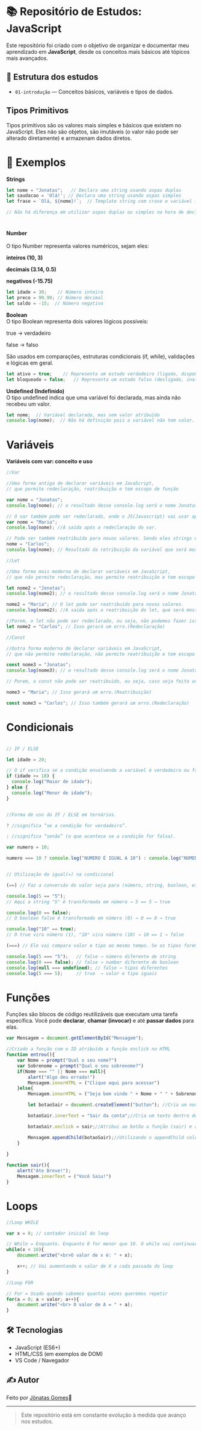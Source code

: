 # 📚 Repositório de Estudos: JavaScript

Este repositório foi criado com o objetivo de organizar e documentar meu aprendizado em **JavaScript**, desde os conceitos mais básicos até tópicos mais avançados.

## 📌 Estrutura dos estudos

- `01-introdução` — Conceitos básicos, variáveis e tipos de dados.
## **Tipos Primitivos**
Tipos primitivos são os valores mais simples e básicos que existem no JavaScript. Eles não são objetos, são imutáveis (o valor não pode ser alterado diretamente) e armazenam dados diretos.
# 🧩 Exemplos
**Strings**
```Javascript
let nome = "Jonatas";   // Declara uma string usando aspas duplas
let saudacao = 'Olá!'; // Declara uma string usando aspas simples
let frase = `Olá, ${nome}!`;  // Template string com crase e variável inserida com ${}

// Não há diferença em utilizar aspas duplas ou simples na hora de declarar.
```
#
**Number**<br><br>
O tipo Number representa valores numéricos, sejam eles:

**inteiros (10, 3)**

**decimais (3.14, 0.5)**

**negativos (-15.75)**


```Javascript
let idade = 30;    // Número inteiro
let preco = 99.99; // Número decimal
let saldo = -15;  // Número negativo
```
**Boolean**<br>
O tipo Boolean representa dois valores lógicos possíveis:

true → verdadeiro

false → falso

São usados em comparações, estruturas condicionais (if, while), validações e lógicas em geral.
```Javascript
let ativo = true;    // Representa um estado verdadeiro (ligado, disponível, etc)
let bloqueado = false;   // Representa um estado falso (desligado, inativo, etc)
```

**Undefined (Indefinido)**<br>
O tipo undefined indica que uma variável foi declarada, mas ainda não recebeu um valor.

```Javascript
let nome;  // Variável declarada, mas sem valor atribuído
console.log(nome);  // Não há definição pois a variável não tem valor.
```

# **Variáveis**<br>
**Variáveis com var: conceito e uso**
```Javascript
//Var

//Uma forma antiga de declarar variáveis em JavaScript,
// que permite redeclaração, reatribuição e tem escopo de função 

var nome = "Jonatas";
console.log(nome); // o resultado desse console.log será o nome Jonatas.

// O var também pode ser redeclarado, onde o JS(Javascript) vai usar apenas o último nome declarado, no caso Maria 
var nome = "Maria";
console.log(nome); //A saída após a redeclaração do var.

// Pode ser também reatribuída para novos valores. Sendo eles strings ou números.
nome = "Carlos";
console.log(nome); // Resultado da retribuição da variável que será mostrado no console.log como Carlos.

//Let

//Uma forma mais moderna de declarar variáveis em JavaScript,
// que não permite redeclaração, mas permite reatribuição e tem escopo de bloco

let nome2 = "Jonatas";
console.log(nome2); // o resultado desse console.log será o nome Jonatas.

nome2 = "Maria"; // O let pode ser reatribuído para novos valores.
console.log(nome2); //A saída após a reatribuição do let, que será mostrado no console.log como Maria.

//Porem, o let não pode ser redeclarado, ou seja, não podemos fazer isso:
let nome2 = "Carlos"; // Isso gerará um erro.(Redeclaração)

//Const

//Outra forma moderna de declarar variáveis em JavaScript,
// que não permite redeclaração, não permite reatribuição e tem escopo de bloco

const nome3 = "Jonatas";
console.log(nome3); // o resultado desse console.log será o nome Jonatas.

// Porem, o const não pode ser reatribuído, ou seja, caso seja feito uma reatribuição ou redeclaração, como abaixo, isso gerará um erro.

nome3 = "Maria"; // Isso gerará um erro.(Reatribuição)

const nome3 = "Carlos"; // Isso também gerará um erro.(Redeclaração)


```
# **Condicionais**<br>

```Javascript

// IF / ELSE 

let idade = 20;

// O if verifica se a condição envolvendo a variável é verdadeira ou falsa.
if (idade >= 18) {
  console.log("Maior de idade");
} else {
  console.log("Menor de idade");
}


//Forma de uso do IF / ELSE em ternários.

? //significa “se a condição for verdadeira”.

: //significa “senão” (o que acontece se a condição for falsa).

var numero = 10;

numero === 10 ? console.log("NUMERO É IGUAL A 10") : console.log("NUMERO NÃO TEM O VALOR 10");


// Utilização do igual(=) na condicional

(==) // Faz a conversão do valor seja para (número, string, boolean, etc.) e só depois compara.

console.log(5 == "5");   
// Aqui a string "5" é transformada em número → 5 == 5 → true

console.log(0 == false); 
// O boolean false é transformado em número (0) → 0 == 0 → true

console.log("10" == true); 
// O true vira número (1), "10" vira número (10) → 10 == 1 → false

(===) // Ele vai compara valor e tipo ao mesmo tempo. Se os tipos forem diferentes, já retorna false.

console.log(5 === "5");   // false → número diferente de string
console.log(0 === false); // false → number diferente de boolean
console.log(null === undefined); // false → tipos diferentes
console.log(5 === 5);     // true  → valor e tipo iguais

```
# **Funções**<br>

Funções são blocos de código reutilizáveis que executam uma tarefa específica. Você pode **declarar**, **chamar (invocar)** e até **passar dados** para elas.

```Javascript
var Mensagem = document.getElementById("Mensagem");

//Criado a função com o ID atribuído a função onclick no HTML
function entrou(){
    var Nome = prompt("Qual o seu nome?")
    var Sobrenome = prompt("Qual o seu sobrenome?")
    if(Nome === "" || Nome === null){
        alert("Algo deu errado!")
        Mensagem.innerHTML = ("Clique aqui para acessar")
    }else{
        Mensagem.innerHTML = ("Seja bem vindo " + Nome + " " + Sobrenome + " ")

        let botaoSair = document.createElement("button"); //Cria um novo elemento com o create.Element e define qual o tipo do elemento vai ser criado.

        botaoSair.innerText = "Sair da conta";//Cria um texto dentro do document(HTML) através do innerText.

        botaoSair.onclick = sair;//Atribui ao botão a função (sair) e através do onclick a ação vai acontecer e a função vai ser ativada.

        Mensagem.appendChild(botaoSair);//Utilizando o appendChild colocamos o botão no HTML inserindo o ID no qual o elemento vai ser adicionado.
    }
   
}

function sair(){
    alert("Ate Breve!");
    Mensagem.innerText = ("Você Saiu!")
}
```
# **Loops**<br>
```Javascript
//Loop WHILE    

var x = 0; // contador inicial do loop

// While = Enquanto. Enquanto 0 for menor que 10. O while vai continuar fazendo o loop. após chegar no numero 9, ele irá encerrar o loop.
while(x < 10){
    document.write("<br>O valor de x é: " + x);

    x++; // Vai aumentando o valor de X a cada passada do loop
}

//Loop FOR

// For = Usado quando sabemos quantas vezes queremos repetir
for(a = 0; a < valor; a++){
    document.write("<br> O valor de A = " + a);
}
```
## 🛠️ Tecnologias

- JavaScript (ES6+)
- HTML/CSS (em exemplos de DOM)
- VS Code / Navegador

## ✍️ Autor

Feito por [Jônatas Gomes](https://github.com/Jonatas-Gomes21)🫡

---

> Este repositório está em constante evolução à medida que avanço nos estudos.
